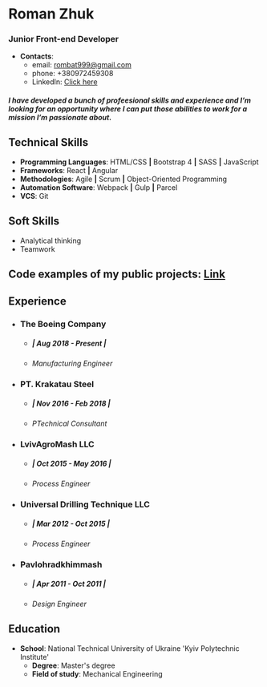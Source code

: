# Roman Zhuk

### Junior Front-end Developer

- **Contacts**:
  - email: rombat999@gmail.com
  - phone: +380972459308
  - LinkedIn: [Click here](https://www.linkedin.com/in/roman-zhuk/)


##### I have developed a bunch of profeesional skills and experience and I’m looking for an opportunity where I can put those abilities to work for a mission I’m passionate about.


## Technical Skills
* **Programming Languages**: HTML/CSS **|** Bootstrap 4 **|** SASS **|** JavaScript
* **Frameworks**: React **|** Angular
* **Methodologies**: Agile **|** Scrum **|** Object-Oriented Programming
* **Automation Software**:   Webpack **|** Gulp **|** Parcel
* **VCS**: Git 

## Soft Skills
* Analytical thinking
* Teamwork

## Code examples of my public projects: [Link](https://github.com/ferdigo)

## Experience

* ### The Boeing Company
  - ##### | Aug 2018 - Present |
  - *Manufacturing Engineer*

* ### PT. Krakatau Steel
  - ##### | Nov 2016 - Feb 2018 |
  - *PTechnical Consultant*

* ### LvivAgroMash LLC
  - ##### | Oct 2015 - May 2016 |
  - *Process Engineer*

* ### Universal Drilling Technique LLC
  - ##### | Mar 2012 - Oct 2015 |
  - *Process Engineer*

* ### Pavlohradkhimmash 
  - ##### | Apr 2011 - Oct 2011 |
  - *Design Engineer*

## Education
* **School**: National Technical University of Ukraine 'Kyiv Polytechnic Institute'
  * **Degree**: Master's degree
   * **Field of study**: Mechanical Engineering

